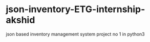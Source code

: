 # json-inventory-ETG-internship-akshid
json based inventory management system project no 1 in python3
